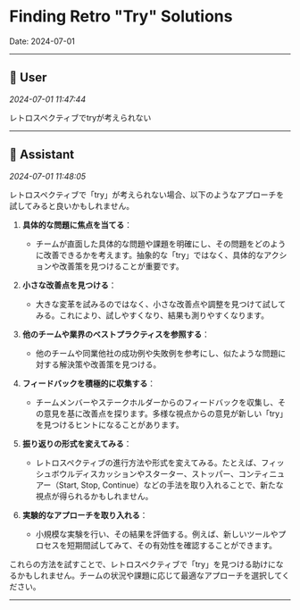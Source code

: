 # Finding Retro "Try" Solutions

Date: 2024-07-01

---

## 👤 User
*2024-07-01 11:47:44*

レトロスペクティブでtryが考えられない

---

## 🤖 Assistant
*2024-07-01 11:48:05*

レトロスペクティブで「try」が考えられない場合、以下のようなアプローチを試してみると良いかもしれません。

1. **具体的な問題に焦点を当てる**：
   - チームが直面した具体的な問題や課題を明確にし、その問題をどのように改善できるかを考えます。抽象的な「try」ではなく、具体的なアクションや改善策を見つけることが重要です。

2. **小さな改善点を見つける**：
   - 大きな変革を試みるのではなく、小さな改善点や調整を見つけて試してみる。これにより、試しやすくなり、結果も測りやすくなります。

3. **他のチームや業界のベストプラクティスを参照する**：
   - 他のチームや同業他社の成功例や失敗例を参考にし、似たような問題に対する解決策や改善策を見つける。

4. **フィードバックを積極的に収集する**：
   - チームメンバーやステークホルダーからのフィードバックを収集し、その意見を基に改善点を探ります。多様な視点からの意見が新しい「try」を見つけるヒントになることがあります。

5. **振り返りの形式を変えてみる**：
   - レトロスペクティブの進行方法や形式を変えてみる。たとえば、フィッシュボウルディスカッションやスターター、ストッパー、コンティニュアー（Start, Stop, Continue）などの手法を取り入れることで、新たな視点が得られるかもしれません。

6. **実験的なアプローチを取り入れる**：
   - 小規模な実験を行い、その結果を評価する。例えば、新しいツールやプロセスを短期間試してみて、その有効性を確認することができます。

これらの方法を試すことで、レトロスペクティブで「try」を見つける助けになるかもしれません。チームの状況や課題に応じて最適なアプローチを選択してください。

---
